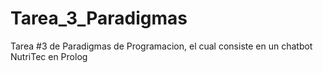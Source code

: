# Tarea_3_Paradigmas
Tarea #3 de Paradigmas de Programacion, el cual consiste en un chatbot NutriTec en Prolog
